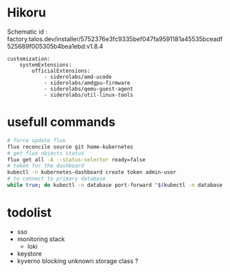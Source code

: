 # Hikoru

Schematic id : factory.talos.dev/installer/5752376e3fc9335bef047fa9591181a45535bceadf525689f005305b4bea1ebd:v1.8.4

```
customization:
    systemExtensions:
        officialExtensions:
            - siderolabs/amd-ucode
            - siderolabs/amdgpu-firmware
            - siderolabs/qemu-guest-agent
            - siderolabs/util-linux-tools
```

# usefull commands

```bash
# force update flux
flux reconcile source git home-kubernetes
# get flux objects status
flux get all -A --status-selector ready=false
# token for the dashboard
kubectl -n kubernetes-dashboard create token admin-user
# to connect to primary database
while true; do kubectl -n database port-forward "$(kubectl -n database get pods -l postgres-operator.crunchydata.com/role=master -o name)" 5432:5432; done
```

# todolist

- sso
- monitoring stack
  - loki
- keystore
- kyverno blocking unknown storage class ?

